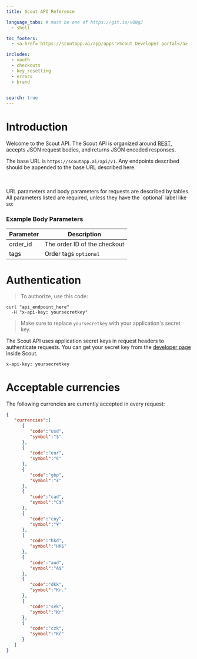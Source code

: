 ```yaml
---
title: Scout API Reference

language_tabs: # must be one of https://git.io/vQNgJ
  - shell

toc_footers:
  - <a href='https://scoutapp.ai/app/apps'>Scout Developer portal</a>

includes:
  - oauth
  - checkouts
  - key_resetting
  - errors
  - brand
 

search: true
---
```


# Introduction

Welcome to the Scout API. The Scout API is organized around [REST](https://en.wikipedia.org/wiki/Representational_state_transfer), accepts
JSON request bodies, and returns JSON encoded responses.

The base URL is `https://scoutapp.ai/api/v1`. Any endpoints described should be appended to the base URL described here.

<br>
<br>
URL parameters and body parameters for requests are described by tables. All parameters listed are required, unless they have
the `optional` label like so:

### Example Body Parameters

Parameter | Description
--------- | -----------
order_id | The order ID of the checkout
tags | Order tags `optional`

# Authentication

> To authorize, use this code:

```shell
curl "api_endpoint_here"
  -H "x-api-key: yoursecretkey"
```

> Make sure to replace `yoursecretkey` with your application's secret key.

The Scout API uses application secret keys in request headers to authenticate requests. You can get your secret key from the
[developer page](https://scoutapp.ai/app/apps) inside Scout.

`x-api-key: yoursecretkey`

# Acceptable currencies

The following currencies are currently accepted in every request:

```json
{
   "currencies":[
      {
         "code":"usd",
         "symbol":"$"
      },
      {
         "code":"eur",
         "symbol":"€"
      },
      {
         "code":"gbp",
         "symbol":"£"
      },
      {
         "code":"cad",
         "symbol":"C$"
      },
      {
         "code":"cny",
         "symbol":"¥"
      },
      {
         "code":"hkd",
         "symbol":"HK$"
      },
      {
         "code":"aud",
         "symbol":"A$"
      },
      {
         "code":"dkk",
         "symbol":"Kr."
      },
      {
         "code":"sek",
         "symbol":"Kr"
      },
      {
         "code":"czk",
         "symbol":"Kč"
      }
   ]
}
```
